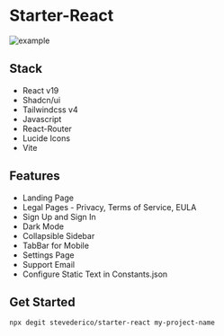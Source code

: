 # Starter-React



![example](https://github.com/user-attachments/assets/a99f5298-42ae-46a3-b5d2-0a401750612e)


## Stack
- React v19
- Shadcn/ui
- Tailwindcss v4
- Javascript
- React-Router
- Lucide Icons
- Vite

## Features
- Landing Page
- Legal Pages - Privacy, Terms of Service, EULA
- Sign Up and Sign In
- Dark Mode
- Collapsible Sidebar
- TabBar for Mobile
- Settings Page
- Support Email
- Configure Static Text in Constants.json
  
## Get Started
```shell
npx degit stevederico/starter-react my-project-name
```
